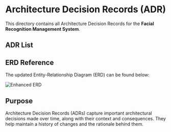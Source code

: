 # Architecture Decision Records (ADR)

This directory contains all Architecture Decision Records for the **Facial Recognition Management System**.

## ADR List

## ERD Reference

The updated Entity-Relationship Diagram (ERD) can be found below:

![Enhanced ERD](./enhanced_erd.png)

## Purpose

Architecture Decision Records (ADRs) capture important architectural decisions made over time, along with their context and consequences. They help maintain a history of changes and the rationale behind them.

